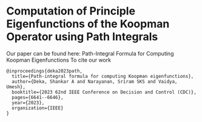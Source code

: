 # Computation of Principle Eigenfunctions of the Koopman Operator using Path Integrals
Our paper can be found here: Path-Integral Formula for Computing Koopman Eigenfunctions
To cite our work
```
@inproceedings{deka2023path,
  title={Path-integral formula for computing Koopman eigenfunctions},
  author={Deka, Shankar A and Narayanan, Sriram SKS and Vaidya, Umesh},
  booktitle={2023 62nd IEEE Conference on Decision and Control (CDC)},
  pages={6641--6646},
  year={2023},
  organization={IEEE}
}
```
